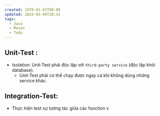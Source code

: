 ```yaml
---
created: 1970-01-01T08:00
updated: 2024-03-09T20:41
tags:
  - Java
  - Maven
  - Todo
---
```

## Unit-Test :
- Isolation: Unit-Test phải độc lập với `third-party service` (độc lập khỏi database).
	- Unit-Test phải có thể chạy được ngay cả khi không dùng những service khác.

## Integration-Test:
- Thực hiện test sự tương tác giữa các function v 
 